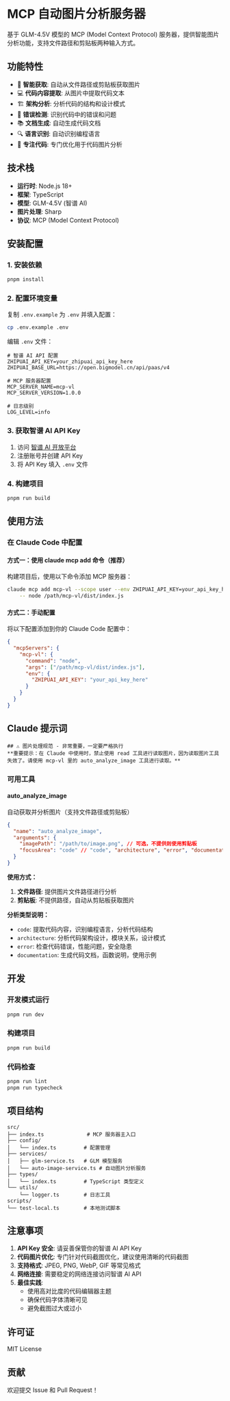 # MCP 自动图片分析服务器

基于 GLM-4.5V 模型的 MCP (Model Context Protocol) 服务器，提供智能图片分析功能，支持文件路径和剪贴板两种输入方式。

## 功能特性

- 🤖 **智能获取**: 自动从文件路径或剪贴板获取图片
- 💻 **代码内容提取**: 从图片中提取代码文本
- 🏗️ **架构分析**: 分析代码的结构和设计模式
- 🐛 **错误检测**: 识别代码中的错误和问题
- 📚 **文档生成**: 自动生成代码文档
- 🔍 **语言识别**: 自动识别编程语言
- 🎯 **专注代码**: 专门优化用于代码图片分析

## 技术栈

- **运行时**: Node.js 18+
- **框架**: TypeScript
- **模型**: GLM-4.5V (智谱 AI)
- **图片处理**: Sharp
- **协议**: MCP (Model Context Protocol)

## 安装配置

### 1. 安装依赖

```bash
pnpm install
```

### 2. 配置环境变量

复制 `.env.example` 为 `.env` 并填入配置：

```bash
cp .env.example .env
```

编辑 `.env` 文件：

```env
# 智谱 AI API 配置
ZHIPUAI_API_KEY=your_zhipuai_api_key_here
ZHIPUAI_BASE_URL=https://open.bigmodel.cn/api/paas/v4

# MCP 服务器配置
MCP_SERVER_NAME=mcp-vl
MCP_SERVER_VERSION=1.0.0

# 日志级别
LOG_LEVEL=info
```

### 3. 获取智谱 AI API Key

1. 访问 [智谱 AI 开放平台](https://open.bigmodel.cn/)
2. 注册账号并创建 API Key
3. 将 API Key 填入 `.env` 文件

### 4. 构建项目

```bash
pnpm run build
```

## 使用方法

### 在 Claude Code 中配置

#### 方式一：使用 claude mcp add 命令（推荐）

构建项目后，使用以下命令添加 MCP 服务器：

```bash
claude mcp add mcp-vl --scope user --env ZHIPUAI_API_KEY=your_api_key_here \
    -- node /path/mcp-vl/dist/index.js
```

#### 方式二：手动配置

将以下配置添加到你的 Claude Code 配置中：

```json
{
  "mcpServers": {
    "mcp-vl": {
      "command": "node",
      "args": ["/path/mcp-vl/dist/index.js"],
      "env": {
        "ZHIPUAI_API_KEY": "your_api_key_here"
      }
    }
  }
}
```

## Claude 提示词
```
## ⚠️ 图片处理规范 - 非常重要，一定要严格执行
**重要提示：在 Claude 中使用时，禁止使用 read 工具进行读取图片，因为读取图片工具失效了。请使用 mcp-vl 里的 auto_analyze_image 工具进行读取。**
```

### 可用工具

#### auto_analyze_image
自动获取并分析图片（支持文件路径或剪贴板）

```json
{
  "name": "auto_analyze_image",
  "arguments": {
    "imagePath": "/path/to/image.png", // 可选，不提供则使用剪贴板
    "focusArea": "code" // "code", "architecture", "error", "documentation"
  }
}
```

**使用方式：**
1. **文件路径**: 提供图片文件路径进行分析
2. **剪贴板**: 不提供路径，自动从剪贴板获取图片

**分析类型说明：**
- `code`: 提取代码内容，识别编程语言，分析代码结构
- `architecture`: 分析代码架构设计，模块关系，设计模式
- `error`: 检查代码错误，性能问题，安全隐患
- `documentation`: 生成代码文档，函数说明，使用示例

## 开发

### 开发模式运行

```bash
pnpm run dev
```

### 构建项目

```bash
pnpm run build
```

### 代码检查

```bash
pnpm run lint
pnpm run typecheck
```

## 项目结构

```
src/
├── index.ts              # MCP 服务器主入口
├── config/
│   └── index.ts         # 配置管理
├── services/
│   ├── glm-service.ts   # GLM 模型服务
│   └── auto-image-service.ts # 自动图片分析服务
├── types/
│   └── index.ts         # TypeScript 类型定义
└── utils/
    └── logger.ts        # 日志工具
scripts/
└── test-local.ts        # 本地测试脚本
```

## 注意事项

1. **API Key 安全**: 请妥善保管你的智谱 AI API Key
2. **代码图片优化**: 专门针对代码截图优化，建议使用清晰的代码截图
3. **支持格式**: JPEG, PNG, WebP, GIF 等常见格式
4. **网络连接**: 需要稳定的网络连接访问智谱 AI API
5. **最佳实践**: 
   - 使用高对比度的代码编辑器主题
   - 确保代码字体清晰可见
   - 避免截图过大或过小

## 许可证

MIT License

## 贡献

欢迎提交 Issue 和 Pull Request！